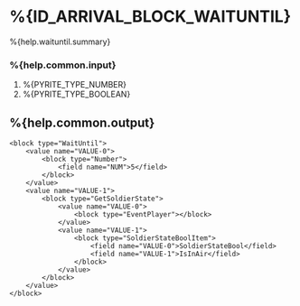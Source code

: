 # %{ID_ARRIVAL_BLOCK_WAITUNTIL}

%{help.waituntil.summary}

### %{help.common.input}

1. %{PYRITE_TYPE_NUMBER}
2. %{PYRITE_TYPE_BOOLEAN}

## %{help.common.output}

```
<block type="WaitUntil">
    <value name="VALUE-0">
        <block type="Number">
            <field name="NUM">5</field>
        </block>
    </value>
    <value name="VALUE-1">
        <block type="GetSoldierState">
            <value name="VALUE-0">
                <block type="EventPlayer"></block>
            </value>
            <value name="VALUE-1">
                <block type="SoldierStateBoolItem">
                    <field name="VALUE-0">SoldierStateBool</field>
                    <field name="VALUE-1">IsInAir</field>
                </block>
            </value>
        </block>
    </value>
</block>
```